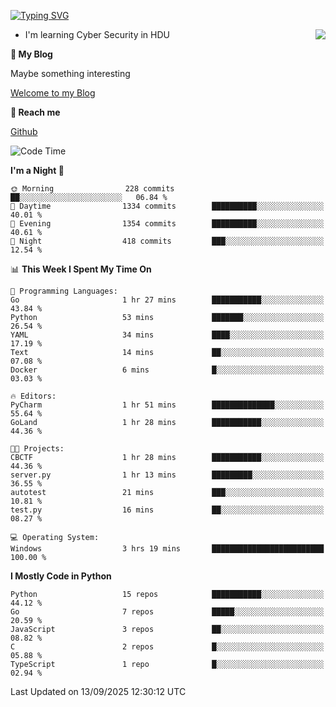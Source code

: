 [![Typing SVG](https://readme-typing-svg.herokuapp.com?font=Fira+Code&pause=1000&random=false&width=450&height=60&lines=Hello+%F0%9F%91%8B%F0%9F%8F%BB;I'm+JBNRZ)](https://git.io/typing-svg)

<a href="#">
  <img align="right" src="https://github-readme-stats.vercel.app/api?username=JBNRZ&show_icons=true&bg_color=15,f2f7fd,E0EAFC" />
</a>

- I'm learning Cyber Security in HDU

 **🌱 My Blog**

Maybe something interesting

[Welcome to my Blog](https://jbnrz.com.cn/)

 **💬 Reach me** 

[Github](https://github.com/JBNRZ)


<!--START_SECTION:waka-->
![Code Time](http://img.shields.io/badge/Code%20Time-1%2C399%20hrs%2015%20mins-blue)

**I'm a Night 🦉** 

```text
🌞 Morning                228 commits         ██░░░░░░░░░░░░░░░░░░░░░░░   06.84 % 
🌆 Daytime                1334 commits        ██████████░░░░░░░░░░░░░░░   40.01 % 
🌃 Evening                1354 commits        ██████████░░░░░░░░░░░░░░░   40.61 % 
🌙 Night                  418 commits         ███░░░░░░░░░░░░░░░░░░░░░░   12.54 % 
```


📊 **This Week I Spent My Time On** 

```text
💬 Programming Languages: 
Go                       1 hr 27 mins        ███████████░░░░░░░░░░░░░░   43.84 % 
Python                   53 mins             ███████░░░░░░░░░░░░░░░░░░   26.54 % 
YAML                     34 mins             ████░░░░░░░░░░░░░░░░░░░░░   17.19 % 
Text                     14 mins             ██░░░░░░░░░░░░░░░░░░░░░░░   07.08 % 
Docker                   6 mins              █░░░░░░░░░░░░░░░░░░░░░░░░   03.03 % 

🔥 Editors: 
PyCharm                  1 hr 51 mins        ██████████████░░░░░░░░░░░   55.64 % 
GoLand                   1 hr 28 mins        ███████████░░░░░░░░░░░░░░   44.36 % 

🐱‍💻 Projects: 
CBCTF                    1 hr 28 mins        ███████████░░░░░░░░░░░░░░   44.36 % 
server.py                1 hr 13 mins        █████████░░░░░░░░░░░░░░░░   36.55 % 
autotest                 21 mins             ███░░░░░░░░░░░░░░░░░░░░░░   10.81 % 
test.py                  16 mins             ██░░░░░░░░░░░░░░░░░░░░░░░   08.27 % 

💻 Operating System: 
Windows                  3 hrs 19 mins       █████████████████████████   100.00 % 
```

**I Mostly Code in Python** 

```text
Python                   15 repos            ███████████░░░░░░░░░░░░░░   44.12 % 
Go                       7 repos             █████░░░░░░░░░░░░░░░░░░░░   20.59 % 
JavaScript               3 repos             ██░░░░░░░░░░░░░░░░░░░░░░░   08.82 % 
C                        2 repos             █░░░░░░░░░░░░░░░░░░░░░░░░   05.88 % 
TypeScript               1 repo              █░░░░░░░░░░░░░░░░░░░░░░░░   02.94 % 
```




 Last Updated on 13/09/2025 12:30:12 UTC
<!--END_SECTION:waka-->
